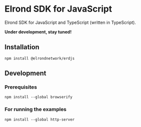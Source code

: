 # Elrond SDK for JavaScript

Elrond SDK for JavaScript and TypeScript (written in TypeScript).

**Under development, stay tuned!**

## Installation

```
npm install @elrondnetwork/erdjs
```

## Development

### Prerequisites

```
npm install --global browserify
```

### For running the examples

```
npm install --global http-server
```

